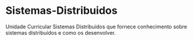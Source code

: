 # Sistemas-Distribuidos
Unidade Curricular Sistemas Distribuídos que fornece conhecimento sobre sistemas distribuídos e como os desenvolver.
